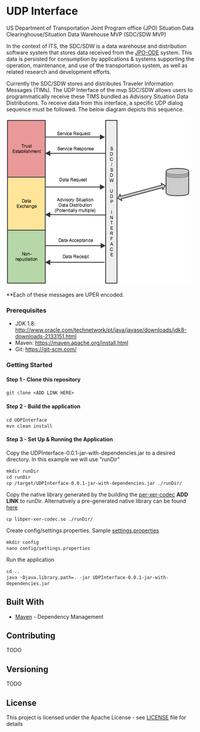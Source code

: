 # UDP Interface

US Department of Transportation Joint Program office (JPO) Situation Data Clearinghouse/Situation Data Warehouse MVP (SDC/SDW MVP)

In the context of ITS, the SDC/SDW is a data warehouse and distribution software system that stores data received from the [JPO-ODE](https://github.com/usdot-jpo-ode/jpo-ode) system. This data is persisted for consumption by applications & systems supporting the operation, maintenance, and use of the transportation system, as well as related research and development efforts.

Currently the SDC/SDW stores and distributes Traveler Information Messages (TIMs). The UDP Interface of the mvp SDC/SDW allows users to programmatically receive these TIMS bundled as Advisory Situation Data Distributions. To receive data from this interface, a specific UDP dialog sequence must be followed. The below diagram depicts this sequence. 

![UDP Dialog Sequence](images/udp_dialog_sequence.png)

**Each of these messages are UPER encoded.


### Prerequisites
* JDK 1.8: http://www.oracle.com/technetwork/pt/java/javase/downloads/jdk8-downloads-2133151.html
* Maven: https://maven.apache.org/install.html
* Git: https://git-scm.com/


### Getting Started

#### Step 1 - Clone this repository
```
git clone <ADD LINK HERE>
```
#### Step 2 - Build the application
```
cd UDPInterface
mvn clean install
```

#### Step 3 - Set Up & Running the Application
Copy the UDPInterface-0.0.1-jar-with-dependencies.jar to a desired directory. In this example we will use "runDir"
```
mkdir runDir
cd runDir
cp /target/UDPInterface-0.0.1-jar-with-dependencies.jar ./runDir/
```
Copy the native library generated by the building the [per-xer-codec](google.com) **ADD LINK** to runDir. Alternatively a pre-generated native library can be found [here](src/main/resources/libper-xer-codec.so)
```
cp libper-xer-codec.so ./runDir/ 
```
Create config/settings.properties. Sample [settings.properties](src/main/resources/config/settings.properties)
```
mkdir config
nano config/settings.properties
```

Run the application
```
cd ..
java -Djava.library.path=. -jar UDPInterface-0.0.1-jar-with-dependencies.jar
```


## Built With

* [Maven](https://maven.apache.org/) - Dependency Management


## Contributing

TODO

## Versioning

TODO


## License

This project is licensed under the Apache License - see  [LICENSE](LICENSE) file for details


